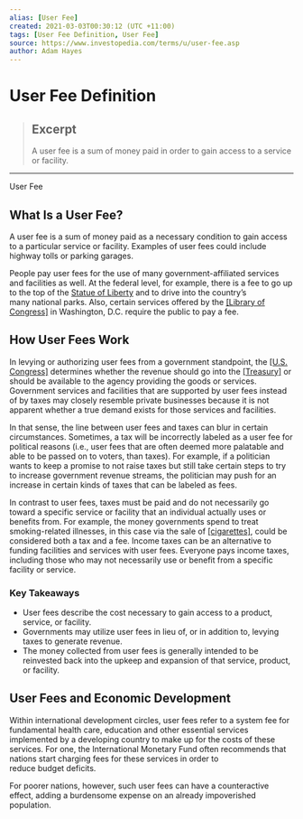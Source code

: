 ```yaml
---
alias: [User Fee]
created: 2021-03-03T00:30:12 (UTC +11:00)
tags: [User Fee Definition, User Fee]
source: https://www.investopedia.com/terms/u/user-fee.asp
author: Adam Hayes
---
```


# User Fee Definition

> ## Excerpt
> A user fee is a sum of money paid in order to gain access to a service or facility.

---

User Fee
## What Is a User Fee?

A user fee is a sum of money paid as a necessary condition to gain access to a particular service or facility. Examples of user fees could include highway tolls or parking garages.

People pay user fees for the use of many government-affiliated services and facilities as well. At the federal level, for example, there is a fee to go up to the top of the [Statue of Liberty](https://www.nps.gov/stli/index.htm) and to drive into the country’s many national parks. Also, certain services offered by the [[Library of Congress]](https://www.loc.gov/) in Washington, D.C. require the public to pay a fee.

## How User Fees Work

In levying or authorizing user fees from a government standpoint, the [[U.S. Congress]](https://www.investopedia.com/terms/c/congress.asp) determines whether the revenue should go into the [[Treasury]](https://www.investopedia.com/terms/u/ustreasury.asp) or should be available to the agency providing the goods or services. Government services and facilities that are supported by user fees instead of by taxes may closely resemble private businesses because it is not apparent whether a true demand exists for those services and facilities.

In that sense, the line between user fees and taxes can blur in certain circumstances. Sometimes, a tax will be incorrectly labeled as a user fee for political reasons (i.e., user fees that are often deemed more palatable and able to be passed on to voters, than taxes). For example, if a politician wants to keep a promise to not raise taxes but still take certain steps to try to increase government revenue streams, the politician may push for an increase in certain kinds of taxes that can be labeled as fees.

In contrast to user fees, taxes must be paid and do not necessarily go toward a specific service or facility that an individual actually uses or benefits from. For example, the money governments spend to treat smoking-related illnesses, in this case via the sale of [[cigarettes]](https://www.investopedia.com/terms/t/tobacco-tax.asp), could be considered both a tax and a fee. Income taxes can be an alternative to funding facilities and services with user fees. Everyone pays income taxes, including those who may not necessarily use or benefit from a specific facility or service.

### Key Takeaways

-   User fees describe the cost necessary to gain access to a product, service, or facility.
-   Governments may utilize user fees in lieu of, or in addition to, levying taxes to generate revenue.
-   The money collected from user fees is generally intended to be reinvested back into the upkeep and expansion of that service, product, or facility.

## User Fees and Economic Development

Within international development circles, user fees refer to a system fee for fundamental health care, education and other essential services implemented by a developing country to make up for the costs of these services. For one, the International Monetary Fund often recommends that nations start charging fees for these services in order to reduce budget deficits.

For poorer nations, however, such user fees can have a counteractive effect, adding a burdensome expense on an already impoverished population.
